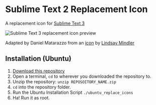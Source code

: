 Sublime Text 2 Replacement Icon
=============
A replacement icon for [Sublime Text 3](http://sublimetext.com/3)

![Sublime Text 3 replacement icon preview](https://github.com/dmatarazzo/Sublime-Text-2-Icon/raw/master/st2_icon_preview.png "Preview")

Adapted by Daniel Matarazzo from an [icon](http://dribbble.com/shots/317512-Sublime-Text-2-Icon) by [Lindsay Mindler](http://lindsayburtner.com/)

Installation (Ubuntu)
------------

1.  [Download this repository](https://github.com/Thimoteus/Sublime-Text-3-Icon/archive/master.zip)
2.  Open a terminal, `cd` to wherever you downloaded the repository to.
3.  Unzip the repository: `unzip REPOSOITORY_NAME.zip`
4.  `cd` into the repository folder.
5.  Run the Ubuntu Installation Script `./ubuntu_replace_icons`
6.  Ha! Run it as root.
